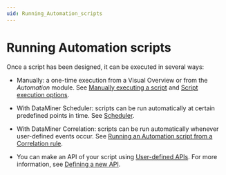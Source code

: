 ```yaml
---
uid: Running_Automation_scripts
---
```


# Running Automation scripts

Once a script has been designed, it can be executed in several ways:

- Manually: a one-time execution from a Visual Overview or from the *Automation* module. See [Manually executing a script](xref:Manually_executing_a_script) and [Script execution options](xref:Script_execution_options).

- With DataMiner Scheduler: scripts can be run automatically at certain predefined points in time. See [Scheduler](xref:scheduler).

- With DataMiner Correlation: scripts can be run automatically whenever user-defined events occur. See [Running an Automation script from a Correlation rule](xref:Running_an_Automation_script_from_a_Correlation_rule).

- You can make an API of your script using [User-defined APIs](xref:UD_APIs). For more information, see [Defining a new API](xref:UD_APIs_Define_New_API#2-creating-the-apidefinitions).
